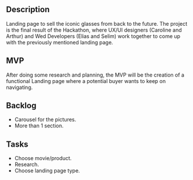## Description

Landing page to sell the iconic glasses from back to the future. The project is the final result of the Hackathon, where UX/UI designers (Caroline and Arthur) and Wed Developers (Elias and Selim) work together to come up with the previously mentioned landing page.

## MVP

After doing some research and planning, the MVP will be the creation of a functional Landing page where a potential buyer wants to keep on navigating.

## Backlog

- Carousel for the pictures.
- More than 1 section.

## Tasks

- Choose movie/product.
- Research.
- Choose landing page type.